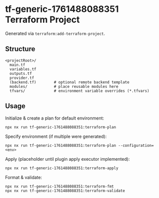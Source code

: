 # tf-generic-1761488088351 Terraform Project

Generated via `terraform:add-terraform-project`.

## Structure

```
<projectRoot>/
  main.tf
  variables.tf
  outputs.tf
  provider.tf
  (backend.tf)        # optional remote backend template
  modules/            # place reusable modules here
  tfvars/             # environment variable overrides (*.tfvars)
```

## Usage

Initialize & create a plan for default environment:

```
npx nx run tf-generic-1761488088351:terraform-plan
```

Specify environment (if multiple were generated):

```
npx nx run tf-generic-1761488088351:terraform-plan --configuration=<env>
```

Apply (placeholder until plugin apply executor implemented):

```
npx nx run tf-generic-1761488088351:terraform-apply
```

Format & validate:

```
npx nx run tf-generic-1761488088351:terraform-fmt
npx nx run tf-generic-1761488088351:terraform-validate
```
